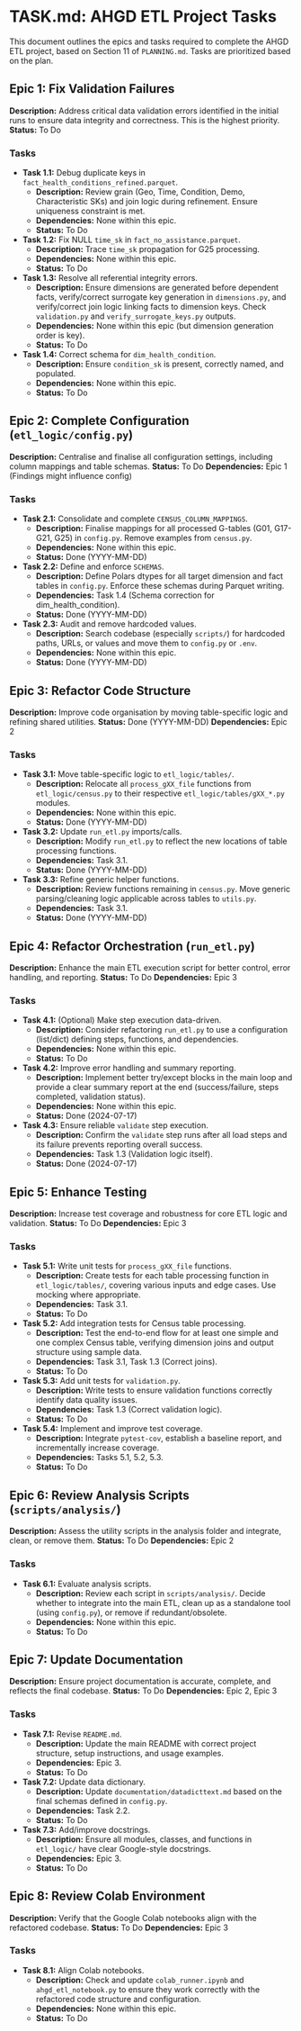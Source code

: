 # TASK.md: AHGD ETL Project Tasks

This document outlines the epics and tasks required to complete the AHGD ETL project, based on Section 11 of `PLANNING.md`. Tasks are prioritized based on the plan.

## Epic 1: Fix Validation Failures

**Description:** Address critical data validation errors identified in the initial runs to ensure data integrity and correctness. This is the highest priority.
**Status:** To Do

### Tasks

*   **Task 1.1:** Debug duplicate keys in `fact_health_conditions_refined.parquet`.
    *   **Description:** Review grain (Geo, Time, Condition, Demo, Characteristic SKs) and join logic during refinement. Ensure uniqueness constraint is met.
    *   **Dependencies:** None within this epic.
    *   **Status:** To Do
*   **Task 1.2:** Fix NULL `time_sk` in `fact_no_assistance.parquet`.
    *   **Description:** Trace `time_sk` propagation for G25 processing.
    *   **Dependencies:** None within this epic.
    *   **Status:** To Do
*   **Task 1.3:** Resolve all referential integrity errors.
    *   **Description:** Ensure dimensions are generated before dependent facts, verify/correct surrogate key generation in `dimensions.py`, and verify/correct join logic linking facts to dimension keys. Check `validation.py` and `verify_surrogate_keys.py` outputs.
    *   **Dependencies:** None within this epic (but dimension generation order is key).
    *   **Status:** To Do
*   **Task 1.4:** Correct schema for `dim_health_condition`.
    *   **Description:** Ensure `condition_sk` is present, correctly named, and populated.
    *   **Dependencies:** None within this epic.
    *   **Status:** To Do

## Epic 2: Complete Configuration (`etl_logic/config.py`)

**Description:** Centralise and finalise all configuration settings, including column mappings and table schemas.
**Status:** To Do
**Dependencies:** Epic 1 (Findings might influence config)

### Tasks

*   **Task 2.1:** Consolidate and complete `CENSUS_COLUMN_MAPPINGS`.
    *   **Description:** Finalise mappings for all processed G-tables (G01, G17-G21, G25) in `config.py`. Remove examples from `census.py`.
    *   **Dependencies:** None within this epic.
    *   **Status:** Done (YYYY-MM-DD)
*   **Task 2.2:** Define and enforce `SCHEMAS`.
    *   **Description:** Define Polars dtypes for all target dimension and fact tables in `config.py`. Enforce these schemas during Parquet writing.
    *   **Dependencies:** Task 1.4 (Schema correction for dim_health_condition).
    *   **Status:** Done (YYYY-MM-DD)
*   **Task 2.3:** Audit and remove hardcoded values.
    *   **Description:** Search codebase (especially `scripts/`) for hardcoded paths, URLs, or values and move them to `config.py` or `.env`.
    *   **Dependencies:** None within this epic.
    *   **Status:** Done (YYYY-MM-DD)

## Epic 3: Refactor Code Structure

**Description:** Improve code organisation by moving table-specific logic and refining shared utilities.
**Status:** Done (YYYY-MM-DD)
**Dependencies:** Epic 2

### Tasks

*   **Task 3.1:** Move table-specific logic to `etl_logic/tables/`.
    *   **Description:** Relocate all `process_gXX_file` functions from `etl_logic/census.py` to their respective `etl_logic/tables/gXX_*.py` modules.
    *   **Dependencies:** None within this epic.
    *   **Status:** Done (YYYY-MM-DD)
*   **Task 3.2:** Update `run_etl.py` imports/calls.
    *   **Description:** Modify `run_etl.py` to reflect the new locations of table processing functions.
    *   **Dependencies:** Task 3.1.
    *   **Status:** Done (YYYY-MM-DD)
*   **Task 3.3:** Refine generic helper functions.
    *   **Description:** Review functions remaining in `census.py`. Move generic parsing/cleaning logic applicable across tables to `utils.py`.
    *   **Dependencies:** Task 3.1.
    *   **Status:** Done (YYYY-MM-DD)

## Epic 4: Refactor Orchestration (`run_etl.py`)

**Description:** Enhance the main ETL execution script for better control, error handling, and reporting.
**Status:** To Do
**Dependencies:** Epic 3

### Tasks

*   **Task 4.1:** (Optional) Make step execution data-driven.
    *   **Description:** Consider refactoring `run_etl.py` to use a configuration (list/dict) defining steps, functions, and dependencies.
    *   **Dependencies:** None within this epic.
    *   **Status:** To Do
*   **Task 4.2:** Improve error handling and summary reporting.
    *   **Description:** Implement better try/except blocks in the main loop and provide a clear summary report at the end (success/failure, steps completed, validation status).
    *   **Dependencies:** None within this epic.
    *   **Status:** Done (2024-07-17)
*   **Task 4.3:** Ensure reliable `validate` step execution.
    *   **Description:** Confirm the `validate` step runs after all load steps and its failure prevents reporting overall success.
    *   **Dependencies:** Task 1.3 (Validation logic itself).
    *   **Status:** Done (2024-07-17)

## Epic 5: Enhance Testing

**Description:** Increase test coverage and robustness for core ETL logic and validation.
**Status:** To Do
**Dependencies:** Epic 3

### Tasks

*   **Task 5.1:** Write unit tests for `process_gXX_file` functions.
    *   **Description:** Create tests for each table processing function in `etl_logic/tables/`, covering various inputs and edge cases. Use mocking where appropriate.
    *   **Dependencies:** Task 3.1.
    *   **Status:** To Do
*   **Task 5.2:** Add integration tests for Census table processing.
    *   **Description:** Test the end-to-end flow for at least one simple and one complex Census table, verifying dimension joins and output structure using sample data.
    *   **Dependencies:** Task 3.1, Task 1.3 (Correct joins).
    *   **Status:** To Do
*   **Task 5.3:** Add unit tests for `validation.py`.
    *   **Description:** Write tests to ensure validation functions correctly identify data quality issues.
    *   **Dependencies:** Task 1.3 (Correct validation logic).
    *   **Status:** To Do
*   **Task 5.4:** Implement and improve test coverage.
    *   **Description:** Integrate `pytest-cov`, establish a baseline report, and incrementally increase coverage.
    *   **Dependencies:** Tasks 5.1, 5.2, 5.3.
    *   **Status:** To Do

## Epic 6: Review Analysis Scripts (`scripts/analysis/`)

**Description:** Assess the utility scripts in the analysis folder and integrate, clean, or remove them.
**Status:** To Do
**Dependencies:** Epic 2

### Tasks

*   **Task 6.1:** Evaluate analysis scripts.
    *   **Description:** Review each script in `scripts/analysis/`. Decide whether to integrate into the main ETL, clean up as a standalone tool (using `config.py`), or remove if redundant/obsolete.
    *   **Dependencies:** None within this epic.
    *   **Status:** To Do

## Epic 7: Update Documentation

**Description:** Ensure project documentation is accurate, complete, and reflects the final codebase.
**Status:** To Do
**Dependencies:** Epic 2, Epic 3

### Tasks

*   **Task 7.1:** Revise `README.md`.
    *   **Description:** Update the main README with correct project structure, setup instructions, and usage examples.
    *   **Dependencies:** Epic 3.
    *   **Status:** To Do
*   **Task 7.2:** Update data dictionary.
    *   **Description:** Update `documentation/datadicttext.md` based on the final schemas defined in `config.py`.
    *   **Dependencies:** Task 2.2.
    *   **Status:** To Do
*   **Task 7.3:** Add/improve docstrings.
    *   **Description:** Ensure all modules, classes, and functions in `etl_logic/` have clear Google-style docstrings.
    *   **Dependencies:** Epic 3.
    *   **Status:** To Do

## Epic 8: Review Colab Environment

**Description:** Verify that the Google Colab notebooks align with the refactored codebase.
**Status:** To Do
**Dependencies:** Epic 3

### Tasks

*   **Task 8.1:** Align Colab notebooks.
    *   **Description:** Check and update `colab_runner.ipynb` and `ahgd_etl_notebook.py` to ensure they work correctly with the refactored code structure and configuration.
    *   **Dependencies:** None within this epic.
    *   **Status:** To Do